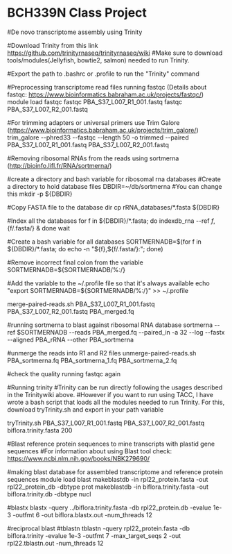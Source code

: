 # BCH339N Class Project

#De novo transcriptome assembly using Trinity

#Download Trinity from this link https://github.com/trinityrnaseq/trinityrnaseq/wiki
#Make sure to download tools/modules(Jellyfish, bowtie2, salmon) needed to run Trinity.

#Export the path to .bashrc or .profile to run the "Trinity" command

#Preprocessing transcriptome read files running fastqc (Details about fastqc: https://www.bioinformatics.babraham.ac.uk/projects/fastqc/)
module load fastqc
fastqc  PBA_S37_L007_R1_001.fastq
fastqc  PBA_S37_L007_R2_001.fastq

#For trimming adapters or universal primers use Trim Galore (https://www.bioinformatics.babraham.ac.uk/projects/trim_galore/)
trim_galore --phred33 --fastqc --length 50 -o trimmed --paired PBA_S37_L007_R1_001.fastq PBA_S37_L007_R2_001.fastq

#Removing ribosomal RNAs from the reads using sortmerna (http://bioinfo.lifl.fr/RNA/sortmerna/)

#create a directory and bash variable for ribosomal rna databases
#Create a directory to hold database files
DBDIR=~/db/sortmerna #You can change this
mkdir -p ${DBDIR}

#Copy FASTA file to the database dir
cp rRNA_databases/*.fasta ${DBDIR}

#Index all the databases
for f in ${DBDIR}/*.fasta; do indexdb_rna --ref ${f},${f/.fasta/} & done
wait

#Create a bash variable for all databases
SORTMERNADB=$(for f in ${DBDIR}/*.fasta; do echo -n "${f},${f/.fasta/}:"; done)

#Remove incorrect final colon from the variable
SORTMERNADB=${SORTMERNADB/%:/}

#Add the variable to the ~/.profile file so that it's always available
echo "export SORTMERNADB=${SORTMERNADB/%:/}" >> ~/.profile

merge-paired-reads.sh PBA_S37_L007_R1_001.fastq PBA_S37_L007_R2_001.fastq PBA_merged.fq

#running sortmerna to blast against ribosomal RNA database
sortmerna --ref $SORTMERNADB --reads PBA_merged.fq --paired_in -a 32 --log --fastx --aligned PBA_rRNA --other PBA_sortmerna

#unmerge the reads into R1 and R2 files
unmerge-paired-reads.sh PBA_sortmerna.fq PBA_sortmerna_1.fq PBA_sortmerna_2.fq

#check the quality running fastqc again

#Running trinity
#Trinity can be run directly following the usages described in the Trinitywiki above.
#However if you want to run using TACC, I have wrote a bash script that loads all the modules needed to run Trinity. For this, download tryTrinity.sh and export in your path variable

tryTrinity.sh PBA_S37_L007_R1_001.fastq PBA_S37_L007_R2_001.fastq biflora.trinity.fasta 200

#Blast reference protein sequences to mine transcripts with plastid gene sequences
#For information about using Blast tool check: https://www.ncbi.nlm.nih.gov/books/NBK279690/

#making blast database for assembled transcriptome and reference protein sequences
module load blast
makeblastdb -in rpl22_protein.fasta -out rpl22_protein_db -dbtype prot
makeblastdb -in biflora.trinity.fasta -out biflora.trinity.db -dbtype nucl

#blastx
blastx -query ../biflora.trinity.fasta -db rpl22_protein.db -evalue 1e-3 -outfmt 6 -out biflora.blastx.out -num_threads 12

#reciprocal blast
#tblastn
tblastn -query rpl22_protein.fasta -db biflora.trinity -evalue 1e-3 -outfmt 7 -max_target_seqs 2 -out rpl22.tblastn.out -num_threads 12







